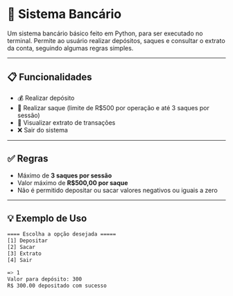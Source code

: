 # 🏦 Sistema Bancário

Um sistema bancário básico feito em Python, para ser executado no terminal.
Permite ao usuário realizar depósitos, saques e consultar o extrato da conta, seguindo algumas regras simples.

---

## 📋 Funcionalidades

- 💰 Realizar depósito
- 🏧 Realizar saque (limite de R$500 por operação e até 3 saques por sessão)
- 📄 Visualizar extrato de transações
- ❌ Sair do sistema

---

## ✅ Regras

- Máximo de **3 saques por sessão**
- Valor máximo de **R$500,00 por saque**
- Não é permitido depositar ou sacar valores negativos ou iguais a zero

---

## 💡 Exemplo de Uso

```bash
==== Escolha a opção desejada =====
[1] Depositar
[2] Sacar
[3] Extrato
[4] Sair

=> 1
Valor para depósito: 300
R$ 300.00 depositado com sucesso
